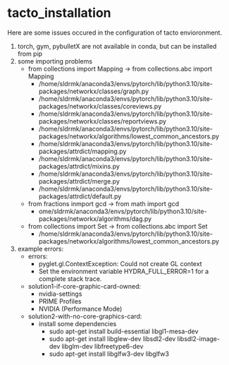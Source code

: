 # tacto_installation
Here are some issues occured in the configuration of tacto envioronment.
1. torch, gym, pybulletX are not available in conda, but can be installed from pip
2. some importing problems
	- from collections import Mapping $\rightarrow$ from collections.abc import Mapping
		- /home/sldrmk/anaconda3/envs/pytorch/lib/python3.10/site-packages/networkx/classes/graph.py
		- /home/sldrmk/anaconda3/envs/pytorch/lib/python3.10/site-packages/networkx/classes/coreviews.py
		- /home/sldrmk/anaconda3/envs/pytorch/lib/python3.10/site-packages/networkx/classes/reportviews.py
		- /home/sldrmk/anaconda3/envs/pytorch/lib/python3.10/site-packages/networkx/algorithms/lowest_common_ancestors.py
		- /home/sldrmk/anaconda3/envs/pytorch/lib/python3.10/site-packages/attrdict/mapping.py
		- /home/sldrmk/anaconda3/envs/pytorch/lib/python3.10/site-packages/attrdict/mixins.py
		- /home/sldrmk/anaconda3/envs/pytorch/lib/python3.10/site-packages/attrdict/merge.py
		- /home/sldrmk/anaconda3/envs/pytorch/lib/python3.10/site-packages/attrdict/default.py
	- from fractions inmport gcd $\rightarrow$ from math import gcd
		- ome/sldrmk/anaconda3/envs/pytorch/lib/python3.10/site-packages/networkx/algorithms/dag.py
	- from collections import Set $\rightarrow$ from collections.abc import Set
		- /home/sldrmk/anaconda3/envs/pytorch/lib/python3.10/site-packages/networkx/algorithms/lowest_common_ancestors.py
3. example errors:
	- errors:
		- pyglet.gl.ContextException: Could not create GL context
		- Set the environment variable HYDRA_FULL_ERROR=1 for a complete stack trace.
	- solution1-if-core-graphic-card-owned:
		- nvidia-settings
		- PRIME Profiles
		- NVIDIA (Performance Mode)
	- solution2-with-no-core-graphics-card:
		- install some dependencies
			- sudo apt-get install build-essential libgl1-mesa-dev
			- sudo apt-get install libglew-dev libsdl2-dev libsdl2-image-dev libglm-dev libfreetype6-dev
			- sudo apt-get install libglfw3-dev libglfw3
